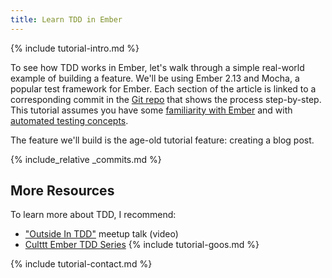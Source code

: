 ```yaml
---
title: Learn TDD in Ember
---
```


{% include tutorial-intro.md %}

To see how TDD works in Ember, let's walk through a simple real-world example of building a feature. We'll be using Ember 2.13 and Mocha, a popular test framework for Ember. Each section of the article is linked to a corresponding commit in the [Git repo](https://github.com/learn-tdd-in/ember) that shows the process step-by-step. This tutorial assumes you have some [familiarity with Ember](https://guides.emberjs.com/v2.13.0/) and with [automated testing concepts](/learn-tdd/concepts).

The feature we'll build is the age-old tutorial feature: creating a blog post.

{% include_relative _commits.md %}

## More Resources

To learn more about TDD, I recommend:

* ["Outside In TDD"](https://vimeo.com/146953048) meetup talk (video)
* [Culttt Ember TDD Series](http://culttt.com/2015/06/15/creating-a-new-ember-project/)
{% include tutorial-goos.md %}

{% include tutorial-contact.md %}
